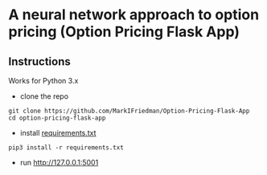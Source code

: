 # A neural network approach to option pricing (Option Pricing Flask App)

## Instructions

Works for Python 3.x

* clone the repo

```
git clone https://github.com/MarkIFriedman/Option-Pricing-Flask-App
cd option-pricing-flask-app
```

* install [requirements.txt](https://github.com/MarkIFriedman/Option-Pricing-Flask-App/blob/main/requirements.txt)

```pip3 install -r requirements.txt```

* run  http://127.0.0.1:5001
